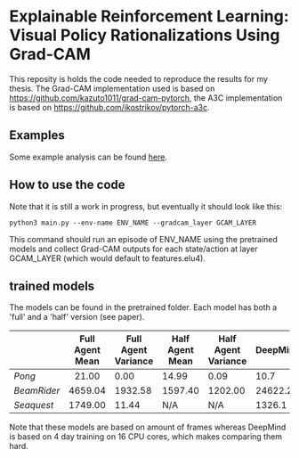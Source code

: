 # Explainable Reinforcement Learning: Visual Policy Rationalizations Using Grad-CAM
This reposity is holds the code needed to reproduce the results for my thesis.
The Grad-CAM implementation used is based on https://github.com/kazuto1011/grad-cam-pytorch,
the A3C implementation is based on https://github.com/ikostrikov/pytorch-a3c.

## Examples
Some example analysis can be found [here](https://lweitkamp.github.io/thesis2018.html).

## How to use the code
Note that it is still a work in progress, but eventually it should look like this:

```
python3 main.py --env-name ENV_NAME --gradcam_layer GCAM_LAYER
```

This command should run an episode of ENV_NAME using the pretrained models and collect Grad-CAM outputs
for each state/action at layer GCAM_LAYER (which would default to features.elu4).


## trained models
The models can be found in the pretrained folder. Each model has both a 'full' and a 'half' version (see paper).

|                    | Full Agent Mean | Full Agent Variance | Half Agent Mean | Half Agent Variance | DeepMind |
|--------------------|:---------------:|---------------------|-----------------|---------------------|----------|
| *Pong*      |           21.00 | 0.00                | 14.99           | 0.09                | 10.7         |
| *BeamRider* |         4659.04 | 1932.58             | 1597.40         | 1202.00             | 24622.2         |
| *Seaquest*  |         1749.00 | 11.44               | N/A             | N/A                 | 1326.1         |


Note that these models are based on amount of frames whereas DeepMind is based on 4 day training on 16 CPU cores, which
makes comparing them hard.
